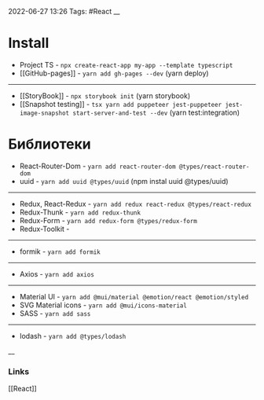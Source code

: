 2022-06-27 13:26
Tags: #React
__
# Install
- Project TS - `npx create-react-app my-app --template typescript`
- [[GitHub-pages]] - `yarn add gh-pages --dev` (yarn deploy)
---
- [[StoryBook]] - `npx storybook init` (yarn storybook)
- [[Snapshot testing]] - `tsx yarn add puppeteer jest-puppeteer jest-image-snapshot start-server-and-test --dev` (yarn test:integration)
# Библиотеки
- React-Router-Dom - `yarn add react-router-dom @types/react-router-dom`
- uuid - `yarn add uuid @types/uuid` (npm instal uuid @types/uuid)
---
- Redux, React-Redux - `yarn add redux react-redux @types/react-redux`
- Redux-Thunk - `yarn add redux-thunk`
- Redux-Form - `yarn add redux-form @types/redux-form`
- Redux-Toolkit - 
---
- formik - `yarn add formik`
---
- Axios - `yarn add axios`
---
- Material UI - `yarn add @mui/material @emotion/react @emotion/styled`
- SVG Material icons - `yarn add @mui/icons-material`
- SASS - `yarn add sass`
---
- lodash - `yarn add @types/lodash`

__
### Links
[[React]]